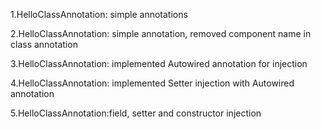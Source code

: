 <p>1.HelloClassAnnotation: simple annotations</p>
<p>2.HelloClassAnnotation: simple annotation, removed component name in class annotation</p>
<p>3.HelloClassAnnotation: implemented Autowired annotation for injection</p>
<p>4.HelloClassAnnotation: implemented Setter injection with Autowired annotation</p>
<p>5.HelloClassAnnotation:field, setter and constructor injection</p>